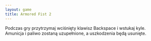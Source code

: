 ```yaml
---
layout: game
title: Armored Fist 2
---
```


Podczas gry przytrzymaj wciśnięty klawisz Backspace i wstukaj kyle.
Amunicja i paliwo zostaną uzupełnione, a uszkodzenia będą usunięte.
